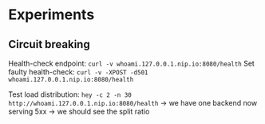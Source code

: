 # Experiments

## Circuit breaking

Health-check endpoint: `curl -v whoami.127.0.0.1.nip.io:8080/health`
Set faulty health-check: `curl -v -XPOST -d501 whoami.127.0.0.1.nip.io:8080/health`

Test load distribution: `hey -c 2 -n 30 http://whoami.127.0.0.1.nip.io:8080/health` -> we have one backend now serving 5xx -> we should see the split ratio

